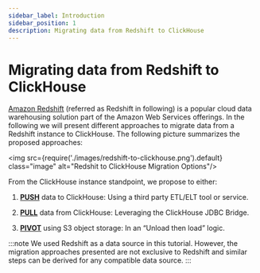 ```yaml
---
sidebar_label: Introduction 
sidebar_position: 1
description: Migrating data from Redshift to ClickHouse
---
```



# Migrating data from Redshift to ClickHouse

[Amazon Redshift](https://aws.amazon.com/redshift/) (referred as Redshift in following) is a popular cloud data warehousing solution part of the Amazon Web Services offerings. In the following we will present different approaches to migrate data from a Redshift instance to ClickHouse. The following picture summarizes the proposed approaches:

<img src={require('./images/redshift-to-clickhouse.png').default} class="image" alt="Redshit to ClickHouse Migration Options"/>


From the ClickHouse instance standpoint, we propose to either:

1. **[PUSH](./redshift-push)** data to ClickHouse: Using a third party ETL/ELT tool or service.

2. **[PULL](redshift-pull)** data from ClickHouse: Leveraging the ClickHouse JDBC Bridge.

3. **[PIVOT](redshift-pivot)** using S3 object storage: In an “Unload then load” logic.

:::note
We used Redshift as a data source in this tutorial. However, the migration approaches presented are not exclusive to Redshift and similar steps can be derived for any compatible data source.
:::